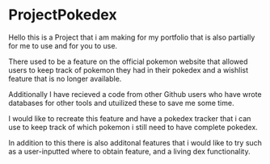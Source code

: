 # ProjectPokedex
Hello this is a Project that i am making for my portfolio that is also partially for me to use and for you to use.

There used to be a feature on the official pokemon website that allowed users to keep track of pokemon they had in their pokedex and a wishlist feature that is no longer available.

Additionally I have recieved a  code from other Github users who have wrote databases for other tools and utuilized these to save me some time.

I would like to recreate this feature and have a pokedex tracker that i can use to keep track of which pokemon i still need to have complete pokedex.

In addition to this there is also additonal features that i would like to try such as a user-inputted where to obtain feature, and a living dex functionality.
